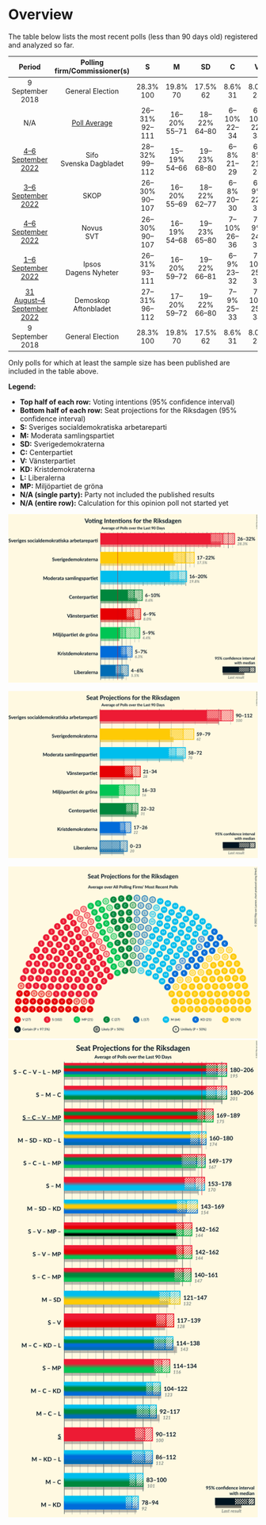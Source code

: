 # Overview

The table below lists the most recent polls (less than 90 days old) registered and analyzed so far.

| Period     | Polling firm/Commissioner(s) | S | M | SD | C | V | KD | L | MP |
|:----------:|:----------------------------:|:--:|:--:|:--:|:--:|:--:|:--:|:--:|:--:|
| 9 September 2018 | General Election | 28.3% <br> 100 | 19.8% <br> 70 | 17.5% <br> 62 | 8.6% <br> 31 | 8.0% <br> 28 | 6.3% <br> 22 | 5.5% <br> 20 | 4.4% <br> 16 |
| N/A | [Poll Average](average.html) | 26–31% <br> 92–111 | 16–20% <br> 55–71 | 18–22% <br> 64–80 | 6–10% <br> 22–34 | 6–10% <br> 22–34 | 5–7% <br> 17–26 | 4–6% <br> 0–22 | 4–8% <br> 0–29 |
| [4–6 September 2022](2022-09-06-Sifo.html) | Sifo <br> Svenska Dagbladet | 28–32% <br> 99–112 | 15–19% <br> 54–66 | 19–23% <br> 68–80 | 6–8% <br> 21–29 | 6–8% <br> 21–28 | 5–7% <br> 19–25 | 4–6% <br> 15–21 | 5–7% <br> 17–24 |
| [3–6 September 2022](2022-09-06-SKOP.html) | SKOP | 26–30% <br> 90–107 | 16–20% <br> 55–69 | 18–22% <br> 62–77 | 6–8% <br> 20–30 | 6–9% <br> 22–32 | 5–8% <br> 18–27 | 4–7% <br> 15–23 | 6–9% <br> 22–32 |
| [4–6 September 2022](2022-09-06-Novus.html) | Novus <br> SVT | 26–30% <br> 90–107 | 16–19% <br> 54–68 | 19–23% <br> 65–80 | 7–10% <br> 26–36 | 7–9% <br> 24–33 | 5–7% <br> 17–26 | 4–6% <br> 0–21 | 5–7% <br> 16–25 |
| [1–6 September 2022](2022-09-06-Ipsos.html) | Ipsos <br> Dagens Nyheter | 26–31% <br> 93–111 | 16–20% <br> 59–72 | 19–22% <br> 66–81 | 6–9% <br> 23–32 | 7–10% <br> 25–35 | 5–7% <br> 18–27 | 3–5% <br> 0–19 | 4–6% <br> 16–23 |
| [31 August–4 September 2022](2022-09-04-Demoskop.html) | Demoskop <br> Aftonbladet | 27–31% <br> 96–112 | 17–20% <br> 59–72 | 19–22% <br> 66–80 | 7–9% <br> 25–33 | 7–10% <br> 25–34 | 4–6% <br> 16–22 | 4–6% <br> 16–23 | 4–5% <br> 0–18 |
| 9 September 2018 | General Election | 28.3% <br> 100 | 19.8% <br> 70 | 17.5% <br> 62 | 8.6% <br> 31 | 8.0% <br> 28 | 6.3% <br> 22 | 5.5% <br> 20 | 4.4% <br> 16 |

Only polls for which at least the sample size has been published are included in the table above.

**Legend:**
+ **Top half of each row:** Voting intentions (95% confidence interval)
+ **Bottom half of each row:** Seat projections for the Riksdagen (95% confidence interval)
+ **S:** Sveriges socialdemokratiska arbetareparti
+ **M:** Moderata samlingspartiet
+ **SD:** Sverigedemokraterna
+ **C:** Centerpartiet
+ **V:** Vänsterpartiet
+ **KD:** Kristdemokraterna
+ **L:** Liberalerna
+ **MP:** Miljöpartiet de gröna
+ **N/A (single party):** Party not included the published results
+ **N/A (entire row):** Calculation for this opinion poll not started yet


![Graph with voting intentions not yet produced](average.png "Voting Intentions")

![Graph with seats not yet produced](average-seats.png "Seats")

![Graph with seating plan not yet produced](average-seating-plan.png "Seating Plan")
![Graph with coalitions seats not yet produced](average-coalitions-seats.png "Coalitions Seats")
